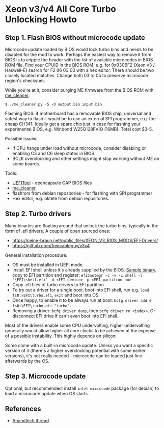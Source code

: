 # Xeon v3/v4 All Core Turbo Unlocking Howto

## Step 1. Flash BIOS without microcode update

Microcode update loaded by BIOS would lock turbo bins and needs to be disabled
for the mod to work. Perhaps the easiest way to remove it from BIOS is to
cripple the header with the list of available microcodes in BIOS ROM file.
Find your CPUID in the BIOS ROM, e.g. for 0x0306F2 (Xeon v3 / Haswell-E) search
for F2 06 03 00 with a hex editor. There should be two closely located matches.
Change both 03 to 05 to preserve microcode region's checksum.

While you're at it, consider purging ME firmware from the BIOS ROM with
[me_cleaner](https://github.com/corna/me_cleaner):

```
$ ./me_cleaner.py -S -O output.bin input.bin
```

Flashing BIOS: if motherboard has a removable BIOS chip, universal and safest
way to flash it would be to use an external SPI programmer, e.g. the cheap
CH341. Ideally get a spare chip just in case for flashing your experimental
BIOS, e.g. Winbond W25Q128FVIQ (16MB). Total cost $3-5.

Possible issues:

  * If CPU hangs under load without microcode, consider disabling or
    enabling C3 and C6 sleep states in BIOS.
  * BCLK overclocking and other settings might stop working without ME
    on some boards.

Tools:

  * [UEFITool](https://github.com/LongSoft/UEFITool) -
    deencapsule CAP BIOS files
  * [me_cleaner](https://github.com/corna/me_cleaner)
  * flashrom from debian repositories - for flashing with SPI programmer
  * Hex editor, e.g. oktete from debian repositories.

## Step 2. Turbo drivers

Many binaries are floating around that unlock the turbo bins, typically in
the form of .efi drivers. A couple of open sourced ones:

  * https://peine-braun.net/public_files/XEON_V3_BIOS_MODS/EFI-Drivers/
  * https://github.com/freecableguy/v3x4

General installation procedure:

  * OS must be installed in UEFI mode.
  * Install EFI shell unless it's already supplied by the BIOS.
    [Sample binary](https://github.com/tianocore/edk2/blob/master/ShellBinPkg/UefiShell/X64/Shell.efi?raw=true),
    copy to EFI partition and register:
    `efibootmgr -c -v -L shell -l '\EFI\shell.efi' -d <EFI device> -p <EFI partition no>`
  * Copy .efi files of turbo drivers to EFI partition
  * To try out a driver for a single boot, boot into EFI shell, run e.g.
    `load fs0:\EFI\turbo.efi`, `exit` and boot into OS.
  * Once happy, to enable it to be always run at boot:
    `bcfg driver add 0 fs0:\EFI\turbo.efi "turbo"`.
  * Removing a driver: `bcfg driver dump`, then `bcfg driver rm <index>`.
    Or disconnect EFI drive if can't even boot into EFI shell.

Most of the drivers enable some CPU undervolting, higher undervolting generally
would allow higher all core clocks to be achieved at the expense of a possible
instability. This highly depends on silicon.

Some come with a built-in microcode update. Unless you want a specific
version of it (there's a higher overclocking potential with some earlier
versions), it's not really needed - microcode can be loaded just fine
afterwards by the OS.

## Step 3. Microcode update

Optional, but recommended: install `intel-microcode` package (for debian)
to load a microcode update when OS starts.

## References

* [Anandtech thread](https://forums.anandtech.com/threads/what-controls-turbo-core-in-xeons.2496647/)
